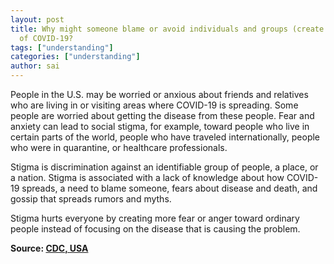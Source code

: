 ```yaml
---
layout: post
title: Why might someone blame or avoid individuals and groups (create stigma) because
  of COVID-19?
tags: ["understanding"]
categories: ["understanding"]
author: sai
---
```


People in the U.S. may be worried or anxious about friends and relatives who are living in or visiting areas where COVID-19 is spreading. Some people are worried about getting the disease from these people. Fear and anxiety can lead to social stigma, for example, toward people who live in certain parts of the world, people who have traveled internationally, people who were in quarantine, or healthcare professionals.

Stigma is discrimination against an identifiable group of people, a place, or a nation. Stigma is associated with a lack of knowledge about how COVID-19 spreads, a need to blame someone, fears about disease and death, and gossip that spreads rumors and myths.

Stigma hurts everyone by creating more fear or anger toward ordinary people instead of focusing on the disease that is causing the problem.

**Source: [CDC, USA](https://www.cdc.gov/coronavirus/2019-ncov/faq.html)**